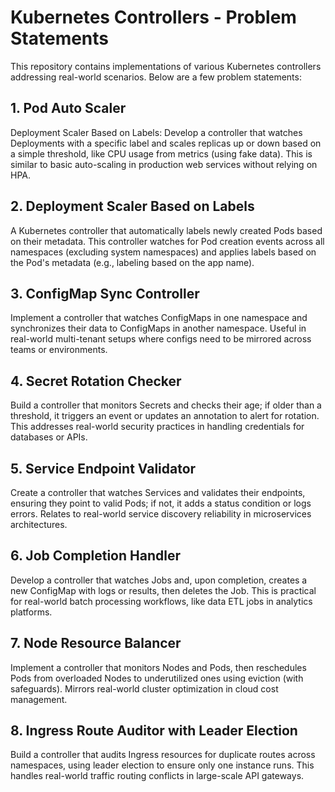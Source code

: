 # Kubernetes Controllers - Problem Statements

This repository contains implementations of various Kubernetes controllers addressing real-world scenarios. Below are a few problem statements:

## 1. Pod Auto Scaler
Deployment Scaler Based on Labels: Develop a controller that watches Deployments with a specific label and scales replicas up or down based on a simple threshold, like CPU usage from metrics (using fake data). This is similar to basic auto-scaling in production web services without relying on HPA.

## 2. Deployment Scaler Based on Labels
A Kubernetes controller that automatically labels newly created Pods based on their metadata. This controller watches for Pod creation events across all namespaces (excluding system namespaces) and applies labels based on the Pod's metadata (e.g., labeling based on the app name).

## 3. ConfigMap Sync Controller
Implement a controller that watches ConfigMaps in one namespace and synchronizes their data to ConfigMaps in another namespace. Useful in real-world multi-tenant setups where configs need to be mirrored across teams or environments.

## 4. Secret Rotation Checker
Build a controller that monitors Secrets and checks their age; if older than a threshold, it triggers an event or updates an annotation to alert for rotation. This addresses real-world security practices in handling credentials for databases or APIs.

## 5. Service Endpoint Validator
Create a controller that watches Services and validates their endpoints, ensuring they point to valid Pods; if not, it adds a status condition or logs errors. Relates to real-world service discovery reliability in microservices architectures.

## 6. Job Completion Handler
Develop a controller that watches Jobs and, upon completion, creates a new ConfigMap with logs or results, then deletes the Job. This is practical for real-world batch processing workflows, like data ETL jobs in analytics platforms.

## 7. Node Resource Balancer
Implement a controller that monitors Nodes and Pods, then reschedules Pods from overloaded Nodes to underutilized ones using eviction (with safeguards). Mirrors real-world cluster optimization in cloud cost management.

## 8. Ingress Route Auditor with Leader Election
Build a controller that audits Ingress resources for duplicate routes across namespaces, using leader election to ensure only one instance runs. This handles real-world traffic routing conflicts in large-scale API gateways.
